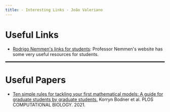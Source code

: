 ```yaml
---
title: - Interesting Links - João Valeriano
---
```


<h1>Useful Links</h1>

<!-- <hr noshade> -->

* <a target="_blank" href="https://rodrigonemmen.com/links/links-for-students/">Rodrigo Nemmen's links for students</a>:
Professor Nemmen's website has some very useful resources for students.

<hr style="border: 1px solid" noshade>

<h1>Useful Papers</h1>

* <a target="_blank" href="https://journals.plos.org/ploscompbiol/article?id=10.1371/journal.pcbi.1008539">Ten simple rules for tackling your first mathematical models: A guide for graduate students by graduate students.</a> Korryn Bodner et al. PLOS COMPUTATIONAL BIOLOGY. 2021.
